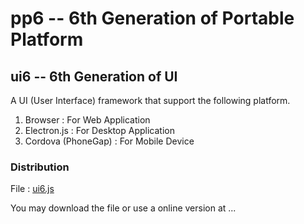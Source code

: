# pp6 -- 6th Generation of Portable Platform

## ui6 -- 6th Generation of UI

A UI (User Interface) framework that support the following platform.

1. Browser : For Web Application
2. Electron.js : For Desktop Application
3. Cordova (PhoneGap) : For Mobile Device

### Distribution

File : [ui6.js](dist/ui6.js)

You may download the file or use a online version at ...

